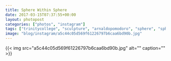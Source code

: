```yaml
---
title: Sphere Within Sphere
date: 2017-03-15T07:37:55+00:00
layout: photopost
categories: ["photos", "instagram"]
tags: ["trinitycollege", "sculpture", "arnaldopomodoro", "sphere", "spherewithinsphere", "dublin", "ireland"]
image: "blog/instagram/a5c44c05d569f61226797b6caa6bd90b.jpg"
---
```


{{< img src="a5c44c05d569f61226797b6caa6bd90b.jpg" alt="" caption="" >}}



